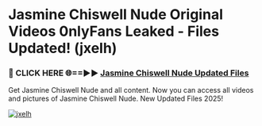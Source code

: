 # Jasmine Chiswell Nude Original Videos 0nlyFans Leaked - Files Updated! (jxelh)

<h3>🔴 CLICK HERE 🌐==►► <a href="https://tinyurl.com/4mcuefdz" rel="nofollow">Jasmine Chiswell Nude Updated Files</a></h3>

Get Jasmine Chiswell Nude and all content. Now you can access all videos and pictures of Jasmine Chiswell Nude. New Updated Files 2025!

[![jxelh](https://i.imgur.com/StAQSOY.gif)](https://tinyurl.com/4mcuefdz)
